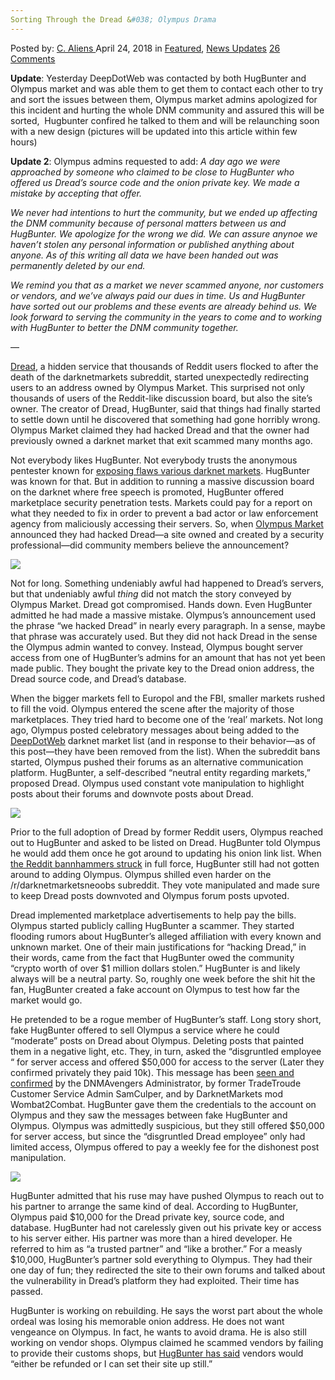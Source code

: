 ```yaml
---
Sorting Through the Dread &#038; Olympus Drama
---
```

<article class="post-listing post-25507 post type-post status-publish format-standard has-post-thumbnail hentry category-deepdot-news category-news-updates tag-dread tag-olympus tag-takedown">
    <div class="post-inner">
    <p class="post-meta">
    <span>Posted by: <a href="https://www.deepdotweb.com/author/caliens/" title="">C. Aliens </a></span>
    <span>April 24, 2018</span>
    <span>in <a href="https://www.deepdotweb.com/category/deepdot-news/" rel="category tag">Featured</a>, <a href="https://www.deepdotweb.com/category/news-updates/" rel="category tag">News Updates</a></span>
    <span><a href="https://www.deepdotweb.com/2018/04/24/sorting-trough-the-dread-olympus-drama/#comments">26 Comments</a></span>
    </p>
    <div class="clear"></div>
    <div class="entry">
    <p><strong>Update</strong>: Yesterday DeepDotWeb was contacted by both HugBunter and Olympus market and was able them to get them to contact each other to try and sort the issues between them, Olympus market admins apologized for this incident and hurting the whole DNM community and assured this will be sorted,  Hugbunter confired he talked to them and will be relaunching soon with a new design (pictures will be updated into this article within few hours)</p>
    <p><strong>Update 2</strong>: Olympus admins requested to add: <em>A day ago we were approached by someone who claimed to be close to HugBunter who offered us Dread&#8217;s source code and the onion private key. We made a mistake by accepting that offer.</em></p>
    <p><em>We never had intentions to hurt the community, but we ended up affecting the DNM community because of personal matters between us and HugBunter. We apologize for the wrong we did. We can assure anynoe we haven&#8217;t stolen any personal information or published anything about anyone. As of this writing all data we have been handed out was permanently deleted by our end.</em></p>
    <p><em>We remind you that as a market we never scammed anyone, nor customers or vendors, and we&#8217;ve always paid our dues in time. Us and HugBunter have sorted out our problems and these events are already behind us. We look forward to serving the community in the years to come and to working with HugBunter to better the DNM community together.</em></p>
    <p>&#8212;</p>
    <p><a href="https://www.deepdotweb.com/marketplace-directory/listing/dread/">Dread</a>, a hidden service that thousands of Reddit users flocked to after the death of the darknetmarkets subreddit, started unexpectedly redirecting users to an address owned by Olympus Market. This surprised not only thousands of users of the Reddit-like discussion board, but also the site&#8217;s owner. The creator of Dread, HugBunter, said that things had finally started to settle down until he discovered that something had gone horribly wrong. Olympus Market claimed they had hacked Dread and that the owner had previously owned a darknet market that exit scammed many months ago.</p>
    <p>Not everybody likes HugBunter. Not everybody trusts the anonymous pentester known for <a href="https://www.deepdotweb.com/2018/01/23/23-1-18-dark-web-cybercrime-roundup/">exposing flaws various darknet markets</a>. HugBunter was known for that. But in addition to running a massive discussion board on the darknet where free speech is promoted, HugBunter offered marketplace security penetration tests. Markets could pay for a report on what they needed to fix in order to prevent a bad actor or law enforcement agency from maliciously accessing their servers. So, when <a href="https://www.deepdotweb.com/marketplace-directory/listing/olympus-market/">Olympus Market</a> announced they had hacked Dread—a site owned and created by a security professional—did community members believe the announcement?</p>
    <p><img class="wp-image-25509 aligncenter" src="https://www.deepdotweb.com/wp-content/uploads/2018/04/word-image-58.jpeg" srcset="https://www.deepdotweb.com/wp-content/uploads/2018/04/word-image-58.jpeg 660w, https://www.deepdotweb.com/wp-content/uploads/2018/04/word-image-58-300x150.jpeg 300w" sizes="(max-width: 660px) 100vw, 660px" /></p>
    <p>Not for long. Something undeniably awful had happened to Dread&#8217;s servers, but that undeniably awful <em>thing</em> did not match the story conveyed by Olympus Market. Dread got compromised. Hands down. Even HugBunter admitted he had made a massive mistake. Olympus&#8217;s announcement used the phrase “we hacked Dread” in nearly every paragraph. In a sense, maybe that phrase was accurately used. But they did not hack Dread in the sense the Olympus admin wanted to convey. Instead, Olympus bought server access from one of HugBunter&#8217;s admins for an amount that has not yet been made public. They bought the private key to the Dread onion address, the Dread source code, and Dread’s database.</p>
    <p>When the bigger markets fell to Europol and the FBI, smaller markets rushed to fill the void. Olympus entered the scene after the majority of those marketplaces. They tried hard to become one of the ‘real’ markets. Not long ago, Olympus posted celebratory messages about being added to the <a href="https://www.deepdotweb.com/">DeepDotWeb</a> darknet market list (and in response to their behavior—as of this post—they have been removed from the list). When the subreddit bans started, Olympus pushed their forums as an alternative communication platform. HugBunter, a self-described “neutral entity regarding markets,” proposed Dread. Olympus used constant vote manipulation to highlight posts about their forums and downvote posts about Dread.</p>
    <p><img class="wp-image-25510 aligncenter" src="https://www.deepdotweb.com/wp-content/uploads/2018/04/word-image-59.jpeg" srcset="https://www.deepdotweb.com/wp-content/uploads/2018/04/word-image-59.jpeg 660w, https://www.deepdotweb.com/wp-content/uploads/2018/04/word-image-59-300x150.jpeg 300w" sizes="(max-width: 660px) 100vw, 660px" /></p>
    <p>Prior to the full adoption of Dread by former Reddit users, Olympus reached out to HugBunter and asked to be listed on Dread. HugBunter told Olympus he would add them once he got around to updating his onion link list. When <a href="https://www.deepdotweb.com/2018/03/21/reddit-just-banned-r-darknetmarkets-biggest-darknet-subreddit/">the Reddit bannhammers struck</a> in full force, HugBunter still had not gotten around to adding Olympus. Olympus shilled even harder on the /r/darknetmarketsneoobs subreddit. They vote manipulated and made sure to keep Dread posts downvoted and Olympus forum posts upvoted.</p>
    <p>Dread implemented marketplace advertisements to help pay the bills. Olympus started publicly calling HugBunter a scammer. They started flooding rumors about HugBunter’s alleged affiliation with every known and unknown market. One of their main justifications for “hacking Dread,” in their words, came from the fact that HugBunter owed the community “crypto worth of over $1 million dollars stolen.” HugBunter is and likely always will be a neutral party. So, roughly one week before the shit hit the fan, HugBunter created a fake account on Olympus to test how far the market would go.</p>
    <p>He pretended to be a rogue member of HugBunter’s staff. Long story short, fake HugBunter offered to sell Olympus a service where he could “moderate” posts on Dread about Olympus. Deleting posts that painted them in a negative light, etc. They, in turn, asked the “disgruntled employee “ for server access and offered $50,000 for access to the server (Later they confirmed privately they paid 10k). This message has been <a href="https://www.reddit.com/r/DarkNetMarketsNoobs/comments/8ec5ts/dread_issues_megathread/dxu3fcv/">seen and confirmed</a> by the DNMAvengers Administrator, by former TradeTroude Customer Service Admin SamCulper, and by DarknetMarkets mod Wombat2Combat. HugBunter gave them the credentials to the account on Olympus and they saw the messages between fake HugBunter and Olympus. Olympus was admittedly suspicious, but they still offered $50,000 for server access, but since the “disgruntled Dread employee” only had limited access, Olympus offered to pay a weekly fee for the dishonest post manipulation.</p>
    <p><img class="wp-image-25511 aligncenter" src="https://www.deepdotweb.com/wp-content/uploads/2018/04/word-image-60.jpeg" srcset="https://www.deepdotweb.com/wp-content/uploads/2018/04/word-image-60.jpeg 660w, https://www.deepdotweb.com/wp-content/uploads/2018/04/word-image-60-300x150.jpeg 300w" sizes="(max-width: 660px) 100vw, 660px" /></p>
    <p>HugBunter admitted that his ruse may have pushed Olympus to reach out to his partner to arrange the same kind of deal. According to HugBunter, Olympus paid $10,000 for the Dread private key, source code, and database. HugBunter had not carelessly given out his private key or access to his server either. His partner was more than a hired developer. He referred to him as “a trusted partner” and “like a brother.” For a measly $10,000, HugBunter’s partner sold everything to Olympus. They had their one day of fun; they redirected the site to their own forums and talked about the vulnerability in Dread’s platform they had exploited. Their time has passed.</p>
    <p>HugBunter is working on rebuilding. He says the worst part about the whole ordeal was losing his memorable onion address. He does not want vengeance on Olympus. In fact, he wants to avoid drama. He is also still working on vendor shops. Olympus claimed he scammed vendors by failing to provide their customs shops, but <a href="https://www.reddit.com/r/DarkNetMarketsNoobs/comments/8ec5ts/dread_issues_megathread/dxu8e3o/">HugBunter has said</a> vendors would “either be refunded or I can set their site up still.”</p>
    </div>
    <span style="display:none"><a href="https://www.deepdotweb.com/tag/dread/" rel="tag">dread</a> <a href="https://www.deepdotweb.com/tag/olympus/" rel="tag">olympus</a> <a href="https://www.deepdotweb.com/tag/takedown/" rel="tag">takedown</a></span> <span style="display:none" class="updated">2018-04-24</span>
    <div style="display:none" class="vcard author" itemprop="author" itemscope itemtype="http://schema.org/Person"><strong class="fn" itemprop="name"><a href="https://www.deepdotweb.com/author/caliens/" title="Posts by C. Aliens" rel="author">C. Aliens</a></strong></div>
    </div>
</article>


